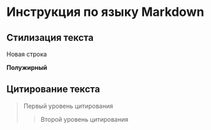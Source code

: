 # Инструкция по языку  Markdown

## Стилизация текста

Новая строка

**Полужирный**

## Цитирование текста
> Первый уровень цитирования
>> Второй уровень цитирования

